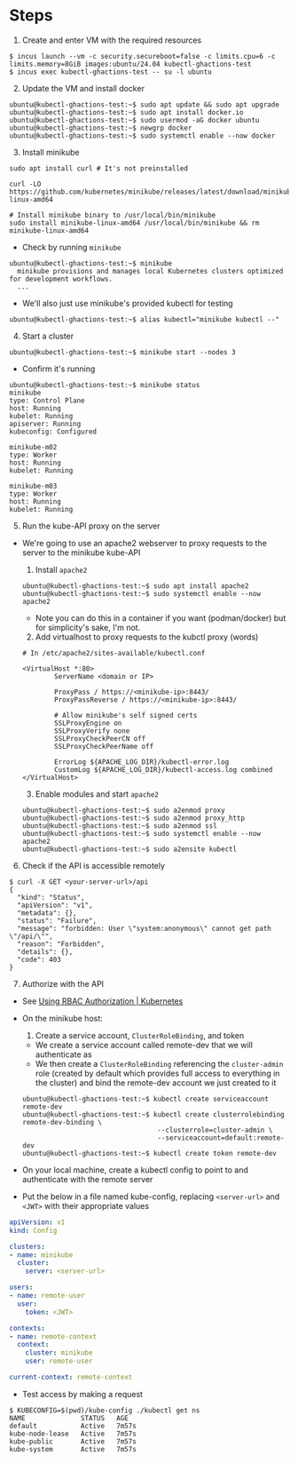 # Steps

1. Create and enter VM with the required resources

```shell
$ incus launch --vm -c security.secureboot=false -c limits.cpu=6 -c limits.memory=8GiB images:ubuntu/24.04 kubectl-ghactions-test
$ incus exec kubectl-ghactions-test -- su -l ubuntu
```

2. Update the VM and install docker

```shell
ubuntu@kubectl-ghactions-test:~$ sudo apt update && sudo apt upgrade
ubuntu@kubectl-ghactions-test:~$ sudo apt install docker.io
ubuntu@kubectl-ghactions-test:~$ sudo usermod -aG docker ubuntu
ubuntu@kubectl-ghactions-test:~$ newgrp docker
ubuntu@kubectl-ghactions-test:~$ sudo systemctl enable --now docker
```

3. Install minikube

```shell
sudo apt install curl # It's not preinstalled

curl -LO https://github.com/kubernetes/minikube/releases/latest/download/minikube-linux-amd64

# Install minikube binary to /usr/local/bin/minikube
sudo install minikube-linux-amd64 /usr/local/bin/minikube && rm minikube-linux-amd64
```

- Check by running `minikube`

```shell
ubuntu@kubectl-ghactions-test:~$ minikube
  minikube provisions and manages local Kubernetes clusters optimized for development workflows.
  ...
```

- We'll also just use minikube's provided kubectl for testing

```shell
ubuntu@kubectl-ghactions-test:~$ alias kubectl="minikube kubectl --"
```

4. Start a cluster

```shell
ubuntu@kubectl-ghactions-test:~$ minikube start --nodes 3
```

- Confirm it's running

```shell
ubuntu@kubectl-ghactions-test:~$ minikube status
minikube
type: Control Plane
host: Running
kubelet: Running
apiserver: Running
kubeconfig: Configured

minikube-m02
type: Worker
host: Running
kubelet: Running

minikube-m03
type: Worker
host: Running
kubelet: Running
```

5. Run the kube-API proxy on the server

- We're going to use an apache2 webserver to proxy requests to the server to the minikube kube-API

  1. Install `apache2`

  ```shell
  ubuntu@kubectl-ghactions-test:~$ sudo apt install apache2
  ubuntu@kubectl-ghactions-test:~$ sudo systemctl enable --now apache2
  ```

  - Note you can do this in a container if you want (podman/docker) but for simplicity's sake, I'm not.

  2. Add virtualhost to proxy requests to the kubctl proxy (words)

  ```
  # In /etc/apache2/sites-available/kubectl.conf

  <VirtualHost *:80>
          ServerName <domain or IP>

          ProxyPass / https://<minikube-ip>:8443/
          ProxyPassReverse / https://<minikube-ip>:8443/

          # Allow minikube's self signed certs
          SSLProxyEngine on
          SSLProxyVerify none
          SSLProxyCheckPeerCN off
          SSLProxyCheckPeerName off

          ErrorLog ${APACHE_LOG_DIR}/kubectl-error.log
          CustomLog ${APACHE_LOG_DIR}/kubectl-access.log combined
  </VirtualHost>
  ```

  3. Enable modules and start `apache2`

  ```shell
  ubuntu@kubectl-ghactions-test:~$ sudo a2enmod proxy
  ubuntu@kubectl-ghactions-test:~$ sudo a2enmod proxy_http
  ubuntu@kubectl-ghactions-test:~$ sudo a2enmod ssl
  ubuntu@kubectl-ghactions-test:~$ sudo systemctl enable --now apache2
  ubuntu@kubectl-ghactions-test:~$ sudo a2ensite kubectl
  ```

6. Check if the API is accessible remotely

```shell
$ curl -X GET <your-server-url>/api
{
  "kind": "Status",
  "apiVersion": "v1",
  "metadata": {},
  "status": "Failure",
  "message": "forbidden: User \"system:anonymous\" cannot get path \"/api/\"",
  "reason": "Forbidden",
  "details": {},
  "code": 403
}
```

7. Authorize with the API

- See [Using RBAC Authorization | Kubernetes](https://kubernetes.io/docs/reference/access-authn-authz/rbac/)

- On the minikube host:
  1. Create a service account, `ClusterRoleBinding`, and token

  - We create a service account called remote-dev that we will authenticate as
  - We then create a `ClusterRoleBinding` referencing the `cluster-admin` role (created by default which provides full access to everything in the cluster) and bind the remote-dev account we just created to it
  ```shell
  ubuntu@kubectl-ghactions-test:~$ kubectl create serviceaccount remote-dev
  ubuntu@kubectl-ghactions-test:~$ kubectl create clusterrolebinding remote-dev-binding \
                                    --clusterrole=cluster-admin \
                                    --serviceaccount=default:remote-dev
  ubuntu@kubectl-ghactions-test:~$ kubectl create token remote-dev
  ```

- On your local machine, create a  kubectl config to point to and authenticate with the remote server
- Put the below in a file named kube-config, replacing `<server-url>` and `<JWT>` with their appropriate values

```yaml
apiVersion: v1
kind: Config

clusters:
- name: minikube
  cluster:
    server: <server-url>

users:
- name: remote-user
  user:
    token: <JWT>

contexts:
- name: remote-context
  context:
    cluster: minikube
    user: remote-user

current-context: remote-context
```

- Test access by making a request

```shell
$ KUBECONFIG=$(pwd)/kube-config ./kubectl get ns
NAME              STATUS   AGE
default           Active   7m57s
kube-node-lease   Active   7m57s
kube-public       Active   7m57s
kube-system       Active   7m57s
```
